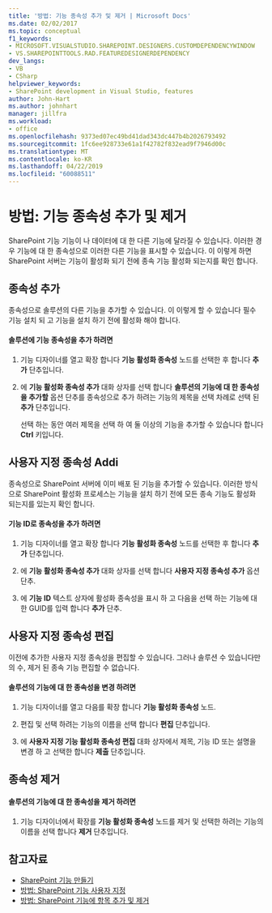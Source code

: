 ```yaml
---
title: '방법: 기능 종속성 추가 및 제거 | Microsoft Docs'
ms.date: 02/02/2017
ms.topic: conceptual
f1_keywords:
- MICROSOFT.VISUALSTUDIO.SHAREPOINT.DESIGNERS.CUSTOMDEPENDENCYWINDOW
- VS.SHAREPOINTTOOLS.RAD.FEATUREDESIGNERDEPENDENCY
dev_langs:
- VB
- CSharp
helpviewer_keywords:
- SharePoint development in Visual Studio, features
author: John-Hart
ms.author: johnhart
manager: jillfra
ms.workload:
- office
ms.openlocfilehash: 9373ed07ec49bd41dad343dc447b4b2026793492
ms.sourcegitcommit: 1fc6ee928733e61a1f42782f832ead9f7946d00c
ms.translationtype: MT
ms.contentlocale: ko-KR
ms.lasthandoff: 04/22/2019
ms.locfileid: "60088511"
---
```

# <a name="how-to-add-and-remove-feature-dependencies"></a>방법: 기능 종속성 추가 및 제거
  SharePoint 기능 기능이 나 데이터에 대 한 다른 기능에 달라질 수 있습니다. 이러한 경우 기능에 대 한 종속성으로 이러한 다른 기능을 표시할 수 있습니다. 이 이렇게 하면 SharePoint 서버는 기능이 활성화 되기 전에 종속 기능 활성화 되는지를 확인 합니다.

## <a name="add-dependencies"></a>종속성 추가
 종속성으로 솔루션의 다른 기능을 추가할 수 있습니다. 이 이렇게 할 수 있습니다 필수 기능 설치 되 고 기능을 설치 하기 전에 활성화 해야 합니다.

#### <a name="to-add-a-dependency-on-a-feature-in-the-solution"></a>솔루션에 기능 종속성을 추가 하려면

1. 기능 디자이너를 열고 확장 합니다 **기능 활성화 종속성** 노드를 선택한 후 합니다 **추가** 단추입니다.

2. 에 **기능 활성화 종속성 추가** 대화 상자를 선택 합니다 **솔루션의 기능에 대 한 종속성을 추가할** 옵션 단추를 종속성으로 추가 하려는 기능의 제목을 선택 차례로 선택 된 **추가** 단추입니다.

     선택 하는 동안 여러 제목을 선택 하 여 둘 이상의 기능을 추가할 수 있습니다 합니다 **Ctrl** 키입니다.

## <a name="addi-custom-dependencies"></a>사용자 지정 종속성 Addi
 종속성으로 SharePoint 서버에 이미 배포 된 기능을 추가할 수 있습니다. 이러한 방식으로 SharePoint 활성화 프로세스는 기능을 설치 하기 전에 모든 종속 기능도 활성화 되는지를 있는지 확인 합니다.

#### <a name="to-add-a-dependency-by-the-feature-id"></a>기능 ID로 종속성을 추가 하려면

1. 기능 디자이너를 열고 확장 합니다 **기능 활성화 종속성** 노드를 선택한 후 합니다 **추가** 단추입니다.

2. 에 **기능 활성화 종속성 추가** 대화 상자를 선택 합니다 **사용자 지정 종속성 추가** 옵션 단추.

3. 에 **기능 ID** 텍스트 상자에 활성화 종속성을 표시 하 고 다음을 선택 하는 기능에 대 한 GUID를 입력 합니다 **추가** 단추.

## <a name="edit-custom-dependencies"></a>사용자 지정 종속성 편집
 이전에 추가한 사용자 지정 종속성을 편집할 수 있습니다. 그러나 솔루션 수 있습니다만의 수, 제거 된 종속 기능 편집할 수 없습니다.

#### <a name="to-change-a-dependency-on-a-feature-in-the-solution"></a>솔루션의 기능에 대 한 종속성을 변경 하려면

1. 기능 디자이너를 열고 다음를 확장 합니다 **기능 활성화 종속성** 노드.

2. 편집 및 선택 하려는 기능의 이름을 선택 합니다 **편집** 단추입니다.

3. 에 **사용자 지정 기능 활성화 종속성 편집** 대화 상자에서 제목, 기능 ID 또는 설명을 변경 하 고 선택한 합니다 **제출** 단추입니다.

## <a name="remove-dependencies"></a>종속성 제거

#### <a name="to-remove-a-dependency-on-a-feature-in-the-solution"></a>솔루션의 기능에 대 한 종속성을 제거 하려면

1. 기능 디자이너에서 확장를 **기능 활성화 종속성** 노드를 제거 및 선택한 하려는 기능의 이름을 선택 합니다 **제거** 단추입니다.

## <a name="see-also"></a>참고자료
- [SharePoint 기능 만들기](../sharepoint/creating-sharepoint-features.md)
- [방법: SharePoint 기능 사용자 지정](../sharepoint/how-to-customize-a-sharepoint-feature.md)
- [방법: SharePoint 기능에 항목 추가 및 제거](../sharepoint/how-to-add-and-remove-items-to-sharepoint-features.md)
